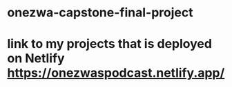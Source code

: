 # onezwa-capstone-final-project
# link to my projects that is deployed on Netlify https://onezwaspodcast.netlify.app/
